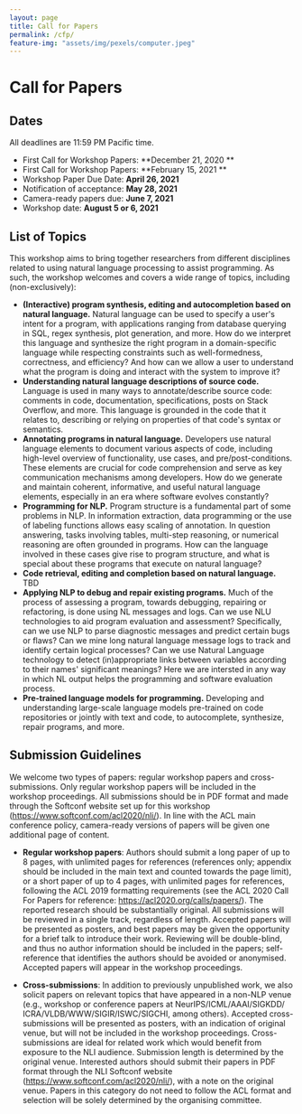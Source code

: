 ```yaml
---
layout: page
title: Call for Papers
permalink: /cfp/
feature-img: "assets/img/pexels/computer.jpeg"
---
```

# Call for Papers

## Dates

All deadlines are 11:59 PM Pacific time.

+ First Call for Workshop Papers: **December 21, 2020 **
+ First Call for Workshop Papers: **February 15, 2021 **
+ Workshop Paper Due Date: **April 26, 2021** 
+ Notification of acceptance: **May 28, 2021**
+ Camera-ready papers due: **June 7, 2021**
+ Workshop date: **August 5 or 6, 2021**


## List of Topics 

This workshop aims to bring together researchers from different disciplines related to using natural language processing to assist programming. As such, the workshop welcomes and covers a wide range of topics, including (non-exclusively):

+ **(Interactive) program synthesis, editing and autocompletion based on natural language.** Natural language can be used to specify a user's intent for a program, with applications ranging from database querying in SQL, regex synthesis, plot generation, and more. How do we interpret this language and synthesize the right program in a domain-specific language while respecting constraints such as well-formedness, correctness, and efficiency? And how can we allow a user to understand what the program is doing and interact with the system to improve it?
+ **Understanding natural language descriptions of source code.** Language is used in many ways to annotate/describe source code: comments in code, documentation, specifications, posts on Stack Overflow, and more. This language is grounded in the code that it relates to, describing or relying on properties of that code's syntax or semantics.
+ **Annotating programs in natural language.** Developers use natural language elements to document various aspects of code, including high-level overview of functionality, use cases, and pre/post-conditions. These elements are crucial for code comprehension and serve as key communication mechanisms among developers. How do we generate and maintain coherent, informative, and useful natural language elements, especially in an era where software evolves constantly?
+ **Programming for NLP.** Program structure is a fundamental part of some problems in NLP. In information extraction, data programming or the use of labeling functions allows easy scaling of annotation. In question answering, tasks involving tables, multi-step reasoning, or numerical reasoning are often grounded in programs. How can the language involved in these cases give rise to program structure, and what is special about these programs that execute on natural language?
+ **Code retrieval, editing and completion based on natural language.** TBD
+ **Applying NLP to debug and repair existing programs.** Much of the process of assessing a program, towards debugging, repairing or refactoring, is done using NL messages and logs. Can we use NLU technologies to aid program evaluation and assessment? Specifically, can we use NLP to parse diagnostic messages and predict certain bugs or flaws? Can we mine long natural language message logs to track and identify certain logical processes? Can we use Natural Language technology to detect (in)appropriate links between variables according to their names' significant meanings? Here we are intersted in any way in which NL output helps the programming and software evaluation process.
+ **Pre-trained language models for programming.** Developing and understanding large-scale language models pre-trained on code repositories or jointly with text and code, to autocomplete, synthesize, repair programs, and more.

## Submission Guidelines

We welcome two types of papers: regular workshop papers and cross-submissions. Only regular workshop papers will be included in the workshop proceedings. All submissions should be in PDF format and made through the Softconf website set up for this workshop (<a href="https://www.softconf.com/acl2020/nli/">https://www.softconf.com/acl2020/nli/</a>). In line with the ACL main conference policy, camera-ready versions of papers will be given one additional page of content.

+ **Regular workshop papers**: Authors should submit a long paper of up to 8 pages, with unlimited pages for references (references only; appendix should be included in the main text and counted towards the page limit), or a short paper of up to 4 pages, with unlimited pages for references, following the ACL 2019 formatting requirements (see the ACL 2020 Call For Papers for reference: <a href="https://acl2020.org/calls/papers/">https://acl2020.org/calls/papers/</a>). The reported research should be substantially original. All submissions will be reviewed in a single track, regardless of length. Accepted papers will be presented as posters, and best papers may be given the opportunity for a brief talk to introduce their work. Reviewing will be double-blind, and thus no author information should be included in the papers; self-reference that identifies the authors should be avoided or anonymised. Accepted papers will appear in the workshop proceedings.

+ **Cross-submissions**: In addition to previously unpublished work, we also solicit papers on relevant topics that have appeared in a non-NLP venue (e.g., workshop or conference papers at NeurIPS/<wbr>ICML/<wbr>AAAI/<wbr>SIGKDD/<wbr>ICRA/<wbr>VLDB/<wbr>WWW/<wbr>SIGIR/<wbr>ISWC/<wbr>SIGCHI, among others). Accepted cross-submissions will be presented as posters, with an indication of original venue, but will not be included in the workshop proceedings. Cross-submissions are ideal for related work which would benefit from exposure to the NLI audience. Submission length is determined by the original venue. Interested authors should submit their papers in PDF format through the NLI Softconf website (<a href="https://www.softconf.com/acl2020/nli/">https://www.softconf.com/acl2020/nli/</a>), with a note on the original venue. Papers in this category do not need to follow the ACL format and selection will be solely determined by the organising committee.
